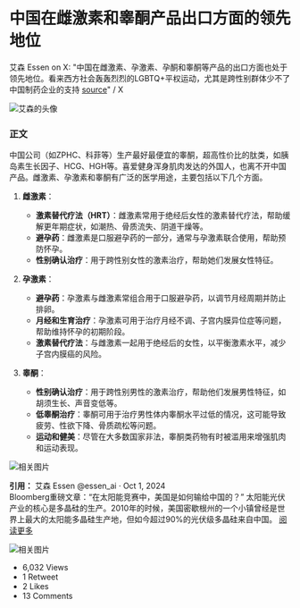 # 中国在雌激素和睾酮产品出口方面的领先地位

艾森 Essen on X: "中国在雌激素、孕激素、孕酮和睾酮等产品的出口方面也处于领先地位。看来西方社会轰轰烈烈的LGBTQ+平权运动，尤其是跨性别群体少不了中国制药企业的支持 [source](https://t.co/ai1Q1gB0mu)" / X

![艾森的头像](https://pbs.twimg.com/profile_images/1636688293768097794/7Or2AleD_normal.jpg)

### 正文
中国公司（如ZPHC、科菲等）生产最好最便宜的睾酮，超高性价比的肽类，如胰岛素生长因子、HCG、HGH等。喜爱健身浑身肌肉发达的外国人，也离不开中国产品。雌激素、孕激素和睾酮有广泛的医学用途，主要包括以下几个方面。

1. **雌激素**：
   - **激素替代疗法（HRT）**：雌激素常用于绝经后女性的激素替代疗法，帮助缓解更年期症状，如潮热、骨质流失、阴道干燥等。
   - **避孕药**：雌激素是口服避孕药的一部分，通常与孕激素联合使用，帮助预防怀孕。
   - **性别确认治疗**：用于跨性别女性的激素治疗，帮助她们发展女性特征。

2. **孕激素**：
   - **避孕药**：孕激素与雌激素常组合用于口服避孕药，以调节月经周期并防止排卵。
   - **月经和生育治疗**：孕激素可用于治疗月经不调、子宫内膜异位症等问题，帮助维持怀孕的初期阶段。
   - **激素替代疗法**：与雌激素一起用于绝经后的女性，以平衡激素水平，减少子宫内膜癌的风险。

3. **睾酮**：
   - **性别确认治疗**：用于跨性别男性的激素治疗，帮助他们发展男性特征，如胡须生长、声音变低等。
   - **低睾酮治疗**：睾酮可用于治疗男性体内睾酮水平过低的情况，这可能导致疲劳、性欲下降、骨质疏松等问题。
   - **运动和健美**：尽管在大多数国家非法，睾酮类药物有时被滥用来增强肌肉和运动表现。

![相关图片](https://pbs.twimg.com/media/GY_vcdRWQAA_klU?format=jpg&name=small)

**引用：** 
艾森 Essen @essen_ai · Oct 1, 2024  
Bloomberg重磅文章：“在太阳能竞赛中，美国是如何输给中国的？” 太阳能光伏产业的核心是多晶硅的生产。2010年的时候，美国密歇根州的一个小镇曾经是世界上最大的太阳能多晶硅生产地，但如今超过90%的光伏级多晶硅来自中国。 [阅读更多](x.com/essen_ai/status/1841148819775561867)

![相关图片](https://pbs.twimg.com/media/GY0TA4CWsAY-8Vk?format=jpg&name=small)

* 6,032 Views
* 1 Retweet
* 2 Likes
* 13 Comments
<!-- tcd_original_link https://twitter.com/essen_ai/status/1841956362311631325 -->
